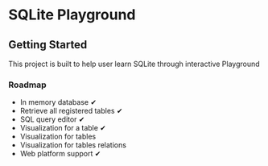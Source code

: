 
# SQLite Playground

## Getting Started

This project is built to help user learn SQLite through interactive Playground


### Roadmap
- In memory database ✔
- Retrieve all registered tables ✔
- SQL query editor ✔
- Visualization for a table ✔
- Visualization for tables
- Visualization for tables relations
- Web platform support ✔
